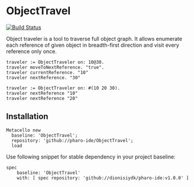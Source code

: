 # ObjectTravel
[![Build Status](https://travis-ci.org/dionisiydk/ObjectTravel.svg?branch=master)](https://travis-ci.org/dionisiydk/ObjectTravel)

Object traveler is a tool to traverse full object graph. It allows enumerate each reference of given object in breadth-first direction and visit every reference only once.

```Smalltalk
traveler := ObjectTraveler on: 10@30.
traveler moveToNextReference. "true".
traveler currentReference. "10"
traveler nextReference. "30"
```
```Smalltalk
traveler := ObjectTraveler on: #(10 20 30).
traveler nextReference "10"
traveler nextReference "20"
```
## Installation
```Smalltalk
Metacello new
  baseline: 'ObjectTravel';
  repository: 'github://pharo-ide/ObjectTravel';
  load
```
Use following snippet for stable dependency in your project baseline:
```Smalltalk
spec
    baseline: 'ObjectTravel'
    with: [ spec repository: 'github://dionisiydk/pharo-ide:v1.0.0' ]
```
